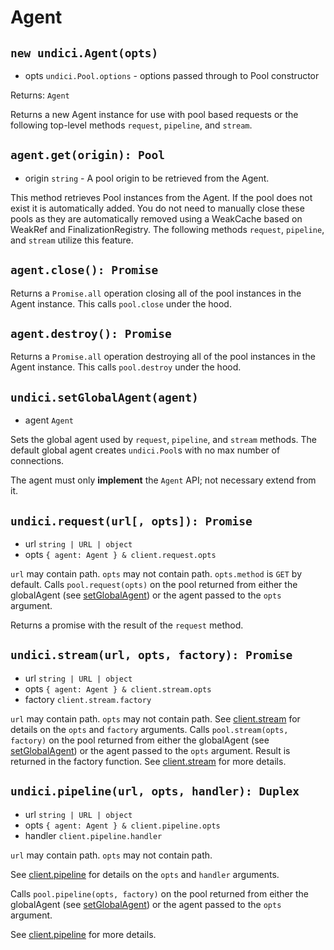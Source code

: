 # Agent

## `new undici.Agent(opts)`

* opts `undici.Pool.options` - options passed through to Pool constructor

Returns: `Agent`

Returns a new Agent instance for use with pool based requests or the following top-level methods `request`, `pipeline`, and `stream`.

## `agent.get(origin): Pool`

* origin `string` - A pool origin to be retrieved from the Agent.

This method retrieves Pool instances from the Agent. If the pool does not exist it is automatically added. You do not need to manually close these pools as they are automatically removed using a WeakCache based on WeakRef and FinalizationRegistry.
The following methods `request`, `pipeline`, and `stream` utilize this feature.

## `agent.close(): Promise`

Returns a `Promise.all` operation closing all of the pool instances in the Agent instance. This calls `pool.close` under the hood.

## `agent.destroy(): Promise`

Returns a `Promise.all` operation destroying all of the pool instances in the Agent instance. This calls `pool.destroy` under the hood.

## `undici.setGlobalAgent(agent)`

* agent `Agent`

Sets the global agent used by `request`, `pipeline`, and `stream` methods.
The default global agent creates `undici.Pool`s with no max number of
connections.

The agent must only **implement** the `Agent` API; not necessary extend from it.

## `undici.request(url[, opts]): Promise`

* url `string | URL | object`
* opts `{ agent: Agent } & client.request.opts`

`url` may contain path. `opts` may not contain path. `opts.method` is `GET` by default.
Calls `pool.request(opts)` on the pool returned from either the globalAgent (see [setGlobalAgent](#undicisetglobalagentagent)) or the agent passed to the `opts` argument.

Returns a promise with the result of the `request` method.

## `undici.stream(url, opts, factory): Promise`

* url `string | URL | object`
* opts `{ agent: Agent } & client.stream.opts`
* factory `client.stream.factory`

`url` may contain path. `opts` may not contain path.
See [client.stream](docs/api/Client.md#clientstreamoptions-factory--callback) for details on the `opts` and `factory` arguments.
Calls `pool.stream(opts, factory)` on the pool returned from either the globalAgent (see [setGlobalAgent](#undicisetglobalagentagent)) or the agent passed to the `opts` argument.
Result is returned in the factory function. See [client.stream](docs/api/Client.md#clientstreamoptions-factory--callback) for more details.

## `undici.pipeline(url, opts, handler): Duplex`

* url `string | URL | object`
* opts `{ agent: Agent } & client.pipeline.opts`
* handler `client.pipeline.handler`

`url` may contain path. `opts` may not contain path.

See [client.pipeline](docs/api/Client.md#clientpipelining) for details on the `opts` and `handler` arguments.

Calls `pool.pipeline(opts, factory)` on the pool returned from either the globalAgent (see [setGlobalAgent](#undicisetglobalagentagent)) or the agent passed to the `opts` argument.

See [client.pipeline](docs/api/Client.md#clientpipelining) for more details.
